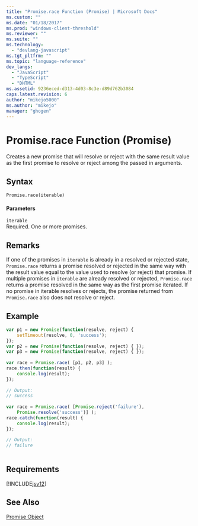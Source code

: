 ```yaml
---
title: "Promise.race Function (Promise) | Microsoft Docs"
ms.custom: ""
ms.date: "01/18/2017"
ms.prod: "windows-client-threshold"
ms.reviewer: ""
ms.suite: ""
ms.technology: 
  - "devlang-javascript"
ms.tgt_pltfrm: ""
ms.topic: "language-reference"
dev_langs: 
  - "JavaScript"
  - "TypeScript"
  - "DHTML"
ms.assetid: 9236eced-d313-4d03-8c3e-d89d762b3084
caps.latest.revision: 6
author: "mikejo5000"
ms.author: "mikejo"
manager: "ghogen"
---
```

# Promise.race Function (Promise)
Creates a new promise that will resolve or reject with the same result value as the first promise to resolve or reject among the passed in arguments.  
  
## Syntax  
  
```  
Promise.race(iterable)  
```  
  
#### Parameters  
 `iterable`  
 Required. One or more promises.  
  
## Remarks  
 If one of the promises in `iterable` is already in a resolved or rejected state, `Promise.race` returns a promise resolved or rejected in the same way with the result value equal to the value used to resolve (or reject) that promise. If multiple promises in `iterable` are already resolved or rejected, `Promise.race` returns a promise resolved in the same way as the first promise iterated. If no promise in iterable resolves or rejects, the promise returned from `Promise.race` also does not resolve or reject.  
  
## Example  
  
```JavaScript  
var p1 = new Promise(function(resolve, reject) {  
    setTimeout(resolve, 0, 'success');  
});  
var p2 = new Promise(function(resolve, reject) { });  
var p3 = new Promise(function(resolve, reject) { });  
  
var race = Promise.race( [p1, p2, p3] );  
race.then(function(result) {  
    console.log(result);  
});  
  
// Output:  
// success  
  
var race = Promise.race( [Promise.reject('failure'),  
    Promise.resolve('success')] );  
race.catch(function(result) {  
    console.log(result);  
});  
  
// Output:  
// failure  
  
```  
  
## Requirements  
 [!INCLUDE[jsv12](../../javascript/reference/includes/jsv12-md.md)]  
  
## See Also  
 [Promise Object](../../javascript/reference/promise-object-javascript.md)
